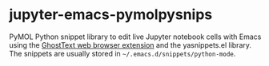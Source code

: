 # jupyter-emacs-pymolpysnips
PyMOL Python snippet library to edit live Jupyter notebook cells with Emacs using the [GhostText web browser extension](https://github.com/fregante/GhostText) and the yasnippets.el library. 
The snippets are usually stored in `~/.emacs.d/snippets/python-mode`.
